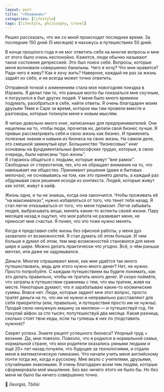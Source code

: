 ```yaml
---
layout: post
title: "«Плавание»"
categories: [lifestyle]
tags: [lifestyle, philosophy, travel]
---
```


Решил рассказать, что же со мной происходит последнее время. За последние 150 дней (5 месяцев) я нахожусь в путешествиях 50 дней.  

В конце прошлого года я не мог ответить себе на многие вопросы и мне от этого было очень неспокойно. Кажется, люди обычно называют такое состояние депрессией. Это был поиск себя. Вопросы, которые меня волновали совершенно банальны. Чего я хочу? Что мне нравится? Ради чего я живу? Как я хочу жить? Наверное, каждый не раз за жизнь задаёт их себе, и не всегда может точно ответить.  
<!--more-->

Отправной точкой к изменениям стала моя новогодняя поездка в Израиль. Я делал там то, что раньше могло бы показаться мне скучным, я погрузился в быт других людей. У меня было много времени подумать, разобраться в себе, найти ответы. Я очень благодарен моим друзьям Тёме и Саре за время, которое мы там провели вместе и разговоры, которые толкнули меня к новым мыслям.  

Я читаю довольно много книг, написанных для предпринимателей. Они нацелены на то, чтобы люди, прочитав их, делали свой бизнес лучше. Я привык рассматривать себя и свою жизнь как бизнес. И применять полезные знания и навыки из бизнеса на свою жизнь. На самом деле, это смешной замкнутый круг. Большинство “бизнесовых” книг основаны на фундаментальных философских трудах, которые, в свою очередь, были написаны “про жизнь”.  
Я стараюсь общаться с людьми, которые живут “вне рамок”. Свободных от стереотипов, тех, кто не обращает внимание на то, что навязывает им общество. Принимают решения (даже в бытовых мелочах), не основываясь на том, как это принято делать, а каждый раз обдумывая свои решения исходя из контекста. Людей, которые живут как хотят, живут в кайф.  

Жизнь одна, и ты не знаешь, когда она закончится. Чтобы проживать её “на максималках”, нужно избавляться от того, что тянет тебя назад. Я стал легче отказываться от того, что меня тормозит. Легче забывать людей, выбрасывать вещи, менять какие-то аспекты своей жизни. Пару месяцев назад я ощутил, что моя работа не развивает меня, не приносит мне счастья. Я понял, что это тоже нужно менять.  

Когда я представил себе жизнь без офисной работы, у меня дух захватило от возможностей. Я стал думать об этом больше. И чем больше я думал об этом, тем мир возможностей становился для меня шире и шире. Можно делать практически что угодно. Всё, о чём раньше мечтал, или даже не задумывался.  

Деньги. Многие спрашивают меня, как мне удаётся так много путешествовать, ведь для этого нужно много денег? Нет, не нужно. Просто попробуйте. С каждым путешествием вы будете понимать, как это делать правильно, чтобы не тратить много денег. И скоро поймёте, что затраты в путешествии сравнимы с тем, что мы тратим, живя на месте. Некоторые думают, что я зарабатываю какие-то космические суммы. Вовсе нет. Люди, которые задают мне этот вопрос, просто тратят деньги на то, что им не нужно и неправильно расставляют для себя приоритеты (или, правильно, и путешествия просто им не нужны). Продай свою ненужную машину за миллион — и путешествуй год. Не покупай айфон за сто тысяч, попутешествуй два месяца. Какая разница, сколько стоят твои кеды, если ты гуляешь в них по (подставить нужное)?  

Секрет успеха. Знаете рецепт успешного бизнеса? Упорный труд + везение. Да, мне повезло. Повезло, что я родился в нормальной семье, нормальной стране, что мои родители оказались умными людьми и ещё 20+ лет назад почуяли, что будущее за технологиями, и отдали меня в математическую гимназию. Что начали учить меня английскому почти тогда же, когда и русскому. Мне везло с учителями, друзьями, случайными знакомыми. Я очень благодарен всем тем людям, которые сформировали моё мышление. Без вас ничего этого не было бы. Но без меня не было бы ничего совершенно точно.  

📍 <em>Georgia, Tbilisi</em>

